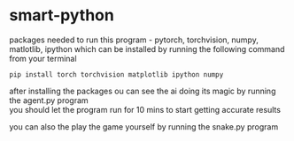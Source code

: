 ﻿# smart-python
packages needed to run this program - pytorch, torchvision, numpy, matlotlib, ipython
which can be installed by running the following command from your terminal
```
pip install torch torchvision matplotlib ipython numpy
```

after installing the packages ou can see the ai doing its magic by running the agent.py program<br>
you should let the program run for 10 mins to start getting accurate results

you can also the play the game yourself by running the snake.py program
